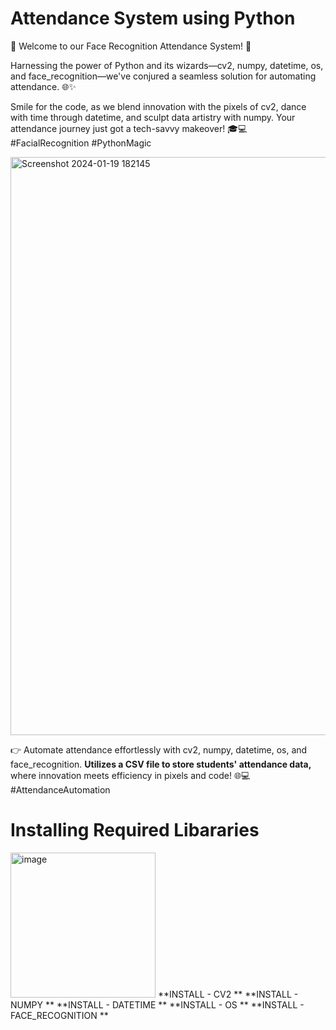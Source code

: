 # Attendance System using Python
📸 Welcome to our Face Recognition Attendance System! 🚀

Harnessing the power of Python and its wizards—cv2, numpy, datetime, os, and face_recognition—we've conjured a seamless solution for automating attendance. 🌐✨

Smile for the code, as we blend innovation with the pixels of cv2, dance with time through datetime, and sculpt data artistry with numpy. Your attendance journey just got a tech-savvy makeover! 🎓💻 #FacialRecognition #PythonMagic

<img width="925" alt="Screenshot 2024-01-19 182145" src="https://github.com/HimanshuYadav2004/Face_Recognition_Attendance_System/assets/157117228/a1452f74-c99d-44f4-8a97-14e9f2ce1ca4 border: 2px solid  gray; border-radius:15px">

 👉 Automate attendance effortlessly with cv2, numpy, datetime, os, and face_recognition. **Utilizes a CSV file to store students' attendance data,** where innovation meets efficiency in pixels and code! 🌐💻 #AttendanceAutomation

# Installing Required Libararies 
<img width="232" alt="image" src="https://github.com/HimanshuYadav2004/Face_Recognition_Attendance_System/assets/157117228/7af08ccf-3a2c-4535-bc95-b06014562107 border: 2px solid  gray; border-radius:55px">
**INSTALL - CV2 **
**INSTALL - NUMPY **
**INSTALL - DATETIME **
**INSTALL - OS **
**INSTALL - FACE_RECOGNITION **

